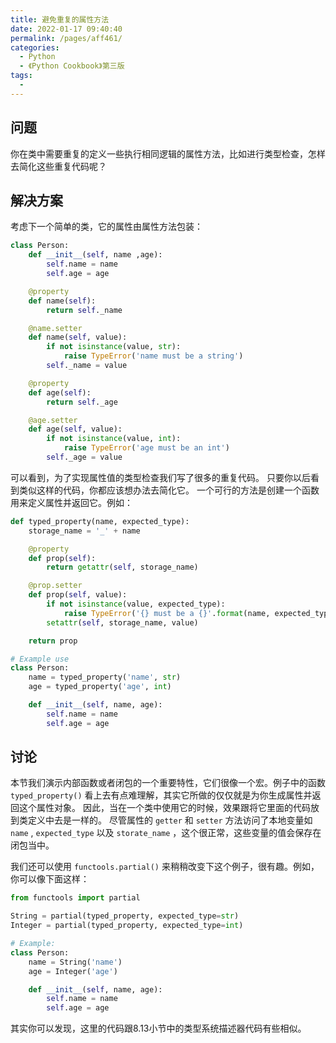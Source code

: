 ```yaml
---
title: 避免重复的属性方法
date: 2022-01-17 09:40:40
permalink: /pages/aff461/
categories:
  - Python
  - 《Python Cookbook》第三版
tags:
  - 
---
```


## 问题

你在类中需要重复的定义一些执行相同逻辑的属性方法，比如进行类型检查，怎样去简化这些重复代码呢？

## 解决方案

考虑下一个简单的类，它的属性由属性方法包装：

```python
class Person:
    def __init__(self, name ,age):
        self.name = name
        self.age = age

    @property
    def name(self):
        return self._name

    @name.setter
    def name(self, value):
        if not isinstance(value, str):
            raise TypeError('name must be a string')
        self._name = value

    @property
    def age(self):
        return self._age

    @age.setter
    def age(self, value):
        if not isinstance(value, int):
            raise TypeError('age must be an int')
        self._age = value
```

可以看到，为了实现属性值的类型检查我们写了很多的重复代码。 只要你以后看到类似这样的代码，你都应该想办法去简化它。 一个可行的方法是创建一个函数用来定义属性并返回它。例如：

```python
def typed_property(name, expected_type):
    storage_name = '_' + name

    @property
    def prop(self):
        return getattr(self, storage_name)

    @prop.setter
    def prop(self, value):
        if not isinstance(value, expected_type):
            raise TypeError('{} must be a {}'.format(name, expected_type))
        setattr(self, storage_name, value)

    return prop

# Example use
class Person:
    name = typed_property('name', str)
    age = typed_property('age', int)

    def __init__(self, name, age):
        self.name = name
        self.age = age
```

## 讨论

本节我们演示内部函数或者闭包的一个重要特性，它们很像一个宏。例子中的函数 `typed_property()` 看上去有点难理解，其实它所做的仅仅就是为你生成属性并返回这个属性对象。 因此，当在一个类中使用它的时候，效果跟将它里面的代码放到类定义中去是一样的。 尽管属性的 `getter` 和 `setter` 方法访问了本地变量如 `name` , `expected_type` 以及 `storate_name` ，这个很正常，这些变量的值会保存在闭包当中。

我们还可以使用 `functools.partial()` 来稍稍改变下这个例子，很有趣。例如，你可以像下面这样：

```python
from functools import partial

String = partial(typed_property, expected_type=str)
Integer = partial(typed_property, expected_type=int)

# Example:
class Person:
    name = String('name')
    age = Integer('age')

    def __init__(self, name, age):
        self.name = name
        self.age = age
```

其实你可以发现，这里的代码跟8.13小节中的类型系统描述器代码有些相似。